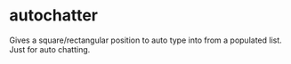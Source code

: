 # autochatter
Gives a square/rectangular position to auto type into from a populated list. Just for auto chatting.
